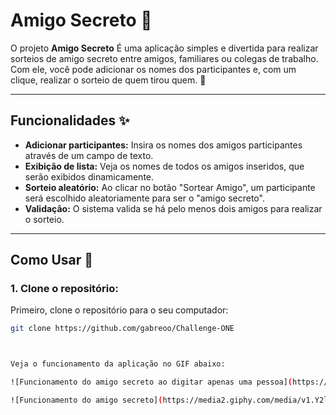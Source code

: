 # Amigo Secreto 🎉

O projeto **Amigo Secreto** É uma aplicação simples e divertida para realizar sorteios de amigo secreto entre amigos, familiares ou colegas de trabalho. Com ele, você pode adicionar os nomes dos participantes e, com um clique, realizar o sorteio de quem tirou quem. 🥳

---

## Funcionalidades ✨

- **Adicionar participantes:** Insira os nomes dos amigos participantes através de um campo de texto.
- **Exibição de lista:** Veja os nomes de todos os amigos inseridos, que serão exibidos dinamicamente.
- **Sorteio aleatório:** Ao clicar no botão "Sortear Amigo", um participante será escolhido aleatoriamente para ser o "amigo secreto".
- **Validação:** O sistema valida se há pelo menos dois amigos para realizar o sorteio.

---

## Como Usar 🚀

### 1. Clone o repositório:

Primeiro, clone o repositório para o seu computador:

```bash
git clone https://github.com/gabreoo/Challenge-ONE



Veja o funcionamento da aplicação no GIF abaixo:

![Funcionamento do amigo secreto ao digitar apenas uma pessoa](https://media.giphy.com/media/SEU_GIF_URL/giphy.gifhttps://media2.giphy.com/media/v1.Y2lkPTc5MGI3NjExdXdpYmt4YzVrY3Btb3BzZWRsamlneGR5dWw5eGFkZjFzdHBtOW1pbiZlcD12MV9pbnRlcm5hbF9naWZfYnlfaWQmY3Q9Zw/uN8q3wHqH2cFe6koGi/giphy.gif)

![Funcionamento do amigo secreto](https://media2.giphy.com/media/v1.Y2lkPTc5MGI3NjExdWttMXR2MDYyeG43bGw2bmJna2V1c2dzYnh5a25qeGJrajR6dHB0NyZlcD12MV9pbnRlcm5hbF9naWZfYnlfaWQmY3Q9Zw/UatxCbpt8kai7qJzu7/giphy.gif)